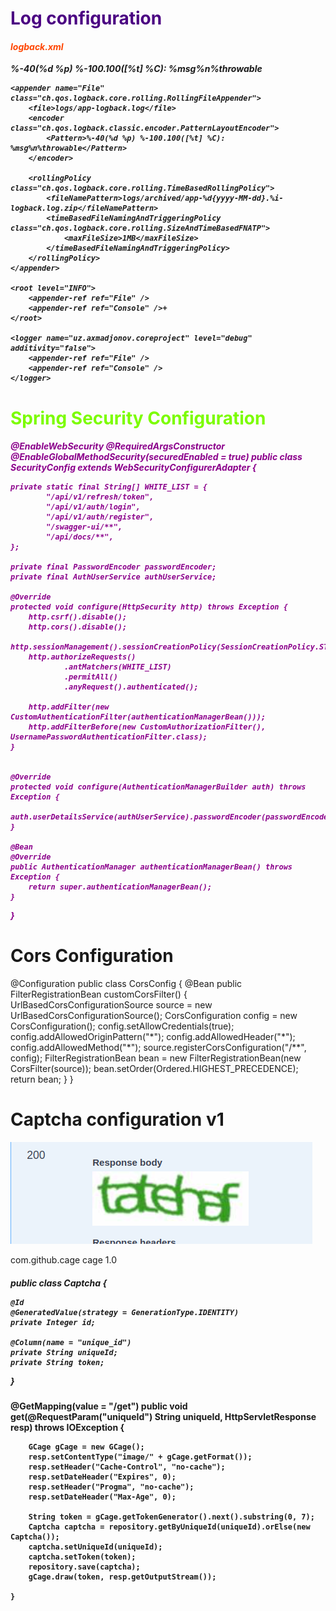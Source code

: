 <h1 style="color: indigo">Log configuration</h1>
<h5>
<?xml version="1.0" encoding="UTF-8"?>
<configuration>
<h4 style="color: orangered">logback.xml</h4>
    <appender name="Console" class="ch.qos.logback.core.ConsoleAppender">
        <layout class="ch.qos.logback.classic.PatternLayout">
            <Pattern>%-40(%d %p) %-100.100([%t] %C): %msg%n%throwable</Pattern>
        </layout>
    </appender>

    <appender name="File" class="ch.qos.logback.core.rolling.RollingFileAppender">
        <file>logs/app-logback.log</file>
        <encoder class="ch.qos.logback.classic.encoder.PatternLayoutEncoder">
            <Pattern>%-40(%d %p) %-100.100([%t] %C): %msg%n%throwable</Pattern>
        </encoder>

        <rollingPolicy class="ch.qos.logback.core.rolling.TimeBasedRollingPolicy">
            <fileNamePattern>logs/archived/app-%d{yyyy-MM-dd}.%i-logback.log.zip</fileNamePattern>
            <timeBasedFileNamingAndTriggeringPolicy class="ch.qos.logback.core.rolling.SizeAndTimeBasedFNATP">
                <maxFileSize>1MB</maxFileSize>
            </timeBasedFileNamingAndTriggeringPolicy>
        </rollingPolicy>
    </appender>

    <root level="INFO">
        <appender-ref ref="File" />
        <appender-ref ref="Console" />+
    </root>

    <logger name="uz.axmadjonov.coreproject" level="debug" additivity="false">
        <appender-ref ref="File" />
        <appender-ref ref="Console" />
    </logger>

</configuration>
</h5>

<h1 style="color: lawngreen">Spring Security Configuration</h1>
<h5 style="color: darkmagenta">
@EnableWebSecurity
@RequiredArgsConstructor
@EnableGlobalMethodSecurity(securedEnabled = true)
public class SecurityConfig extends WebSecurityConfigurerAdapter {

    private static final String[] WHITE_LIST = {
            "/api/v1/refresh/token",
            "/api/v1/auth/login",
            "/api/v1/auth/register",
            "/swagger-ui/**",
            "/api/docs/**",
    };

    private final PasswordEncoder passwordEncoder;
    private final AuthUserService authUserService;

    @Override
    protected void configure(HttpSecurity http) throws Exception {
        http.csrf().disable();
        http.cors().disable();
        http.sessionManagement().sessionCreationPolicy(SessionCreationPolicy.STATELESS);
        http.authorizeRequests()
                .antMatchers(WHITE_LIST)
                .permitAll()
                .anyRequest().authenticated();

        http.addFilter(new CustomAuthenticationFilter(authenticationManagerBean()));
        http.addFilterBefore(new CustomAuthorizationFilter(), UsernamePasswordAuthenticationFilter.class);
    }


    @Override
    protected void configure(AuthenticationManagerBuilder auth) throws Exception {
        auth.userDetailsService(authUserService).passwordEncoder(passwordEncoder);
    }

    @Bean
    @Override
    public AuthenticationManager authenticationManagerBean() throws Exception {
        return super.authenticationManagerBean();
    }
}
</h5>


<h1>Cors Configuration</h1>
<p>
@Configuration
    public class CorsConfig {
        @Bean
        public FilterRegistrationBean customCorsFilter() {
            UrlBasedCorsConfigurationSource source = new UrlBasedCorsConfigurationSource();
            CorsConfiguration config = new CorsConfiguration();
            config.setAllowCredentials(true);
            config.addAllowedOriginPattern("*");
            config.addAllowedHeader("*");
            config.addAllowedMethod("*");
            source.registerCorsConfiguration("/**", config);
            FilterRegistrationBean bean = new FilterRegistrationBean(new CorsFilter(source));
            bean.setOrder(Ordered.HIGHEST_PRECEDENCE);
            return bean;
        }
    }

</p>

# Captcha configuration v1

<img src="src/main/resources/static/img.png">
<p>
<dependency>
    <groupId>com.github.cage</groupId>
    <artifactId>cage</artifactId>
    <version>1.0</version>
</dependency>
</p>

<h5>
public class Captcha {

    @Id
    @GeneratedValue(strategy = GenerationType.IDENTITY)
    private Integer id;

    @Column(name = "unique_id")
    private String uniqueId;
    private String token;
}
</h5>

<h4>
  @GetMapping(value = "/get")
    public void get(@RequestParam("uniqueId") String uniqueId, HttpServletResponse resp) throws IOException {

        GCage gCage = new GCage();
        resp.setContentType("image/" + gCage.getFormat());
        resp.setHeader("Cache-Control", "no-cache");
        resp.setDateHeader("Expires", 0);
        resp.setHeader("Progma", "no-cache");
        resp.setDateHeader("Max-Age", 0);

        String token = gCage.getTokenGenerator().next().substring(0, 7);
        Captcha captcha = repository.getByUniqueId(uniqueId).orElse(new Captcha());
        captcha.setUniqueId(uniqueId);
        captcha.setToken(token);
        repository.save(captcha);
        gCage.draw(token, resp.getOutputStream());

    }

</h4>




